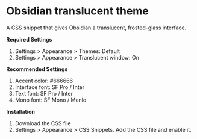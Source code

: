 # Obsidian translucent theme
A CSS snippet that gives Obsidian a translucent, frosted-glass interface.

**Required Settings**
1. Settings > Appearance > Themes: Default
2. Settings > Appearance > Translucent window: On

**Recommended Settings**
1. Accent color: #666666
2. Interface font: SF Pro / Inter
3. Text font: SF Pro / Inter
4. Mono font: SF Mono / Menlo

**Installation**
1. Download the CSS file
2. Settings > Appearance > CSS Snippets. Add the CSS file and enable it.

